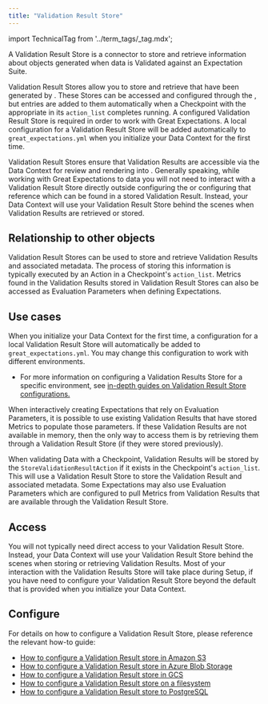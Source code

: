 ```yaml
---
title: "Validation Result Store"
---
```


import TechnicalTag from '../term_tags/_tag.mdx';

A Validation Result Store is a connector to store and retrieve information about objects generated when data is Validated against an Expectation Suite.

Validation Result Stores allow you to store and retrieve <TechnicalTag relative="../" tag="validation_result" text="Validation Results" /> that have been generated by <TechnicalTag relative="../" tag="checkpoint" text="Checkpoints" />.  These Stores can be accessed and configured through the <TechnicalTag relative="../" tag="data_context" text="Data Context" />, but entries are added to them automatically when a Checkpoint with the appropriate <TechnicalTag relative="../" tag="action" text="Action" /> in its `action_list` completes running.  A configured Validation Result Store is required in order to work with Great Expectations.  A local configuration for a Validation Result Store will be added automatically to `great_expectations.yml` when you initialize your Data Context for the first time.

Validation Result Stores ensure that Validation Results are accessible via the Data Context for review and rendering into <TechnicalTag relative="../" tag="data_docs" text="Data Docs" />.  Generally speaking, while working with Great Expectations to <TechnicalTag relative="../" tag="validation" text="Validate" /> data you will not need to interact with a Validation Result Store directly outside configuring the <TechnicalTag relative="../" tag="store" text="Store" /> or configuring <TechnicalTag relative="../" tag="evaluation_parameter" text="Evaluation Parameters" /> that reference <TechnicalTag relative="../" tag="metric" text="Metrics" /> which can be found in a stored Validation Result.  Instead, your Data Context will use your Validation Result Store behind the scenes when Validation Results are retrieved or stored.

## Relationship to other objects

Validation Result Stores can be used to store and retrieve Validation Results and associated metadata.  The process of storing this information is typically executed by an Action in a Checkpoint's `action_list`.  Metrics found in the Validation Results stored in Validation Result Stores can also be accessed as Evaluation Parameters when defining Expectations.

## Use cases

When you initialize your Data Context for the first time, a configuration for a local Validation Result Store will automatically be added to `great_expectations.yml`. You may change this configuration to work with different environments. 

- For more information on configuring a Validation Results Store for a specific environment, see [in-depth guides on Validation Result Store configurations.](../guides/setup//configuring_metadata_stores/configure_result_stores.md)

When interactively creating Expectations that rely on Evaluation Parameters, it is possible to use existing Validation Results that have stored Metrics to populate those parameters.  If these Validation Results are not available in memory, then the only way to access them is by retrieving them through a Validation Result Store (if they were stored previously).

When validating Data with a Checkpoint, Validation Results will be stored by the `StoreValidationResultAction` if it exists in the Checkpoint's `action_list`.  This will use a Validation Result Store to store the Validation Result and associated metadata.  Some Expectations may also use Evaluation Parameters which are configured to pull Metrics from Validation Results that are available through the Validation Result Store.

## Access

You will not typically need direct access to your Validation Result Store.  Instead, your Data Context will use your Validation Result Store behind the scenes when storing or retrieving Validation Results.  Most of your interaction with the Validation Results Store will take place during Setup, if you have need to configure your Validation Result Store beyond the default that is provided when you initialize your Data Context.

## Configure

For details on how to configure a Validation Result Store, please reference the relevant how-to guide:

- [How to configure a Validation Result store in Amazon S3](../guides/setup/configuring_metadata_stores/how_to_configure_a_validation_result_store_in_amazon_s3.md)
- [How to configure a Validation Result store in Azure Blob Storage](../guides/setup/configuring_metadata_stores/how_to_configure_a_validation_result_store_in_azure_blob_storage.md)
- [How to configure a Validation Result store in GCS](../guides/setup/configuring_metadata_stores/how_to_configure_a_validation_result_store_in_gcs.md)
- [How to configure a Validation Result store on a filesystem](../guides/setup/configuring_metadata_stores/how_to_configure_a_validation_result_store_on_a_filesystem.md)
- [How to configure a Validation Result store to PostgreSQL](../guides/setup/configuring_metadata_stores/how_to_configure_a_validation_result_store_to_postgresql.md)

